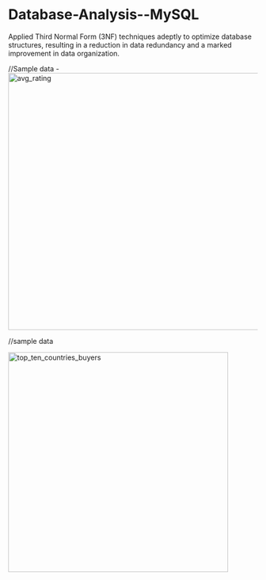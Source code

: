 # Database-Analysis--MySQL
Applied Third Normal Form (3NF) techniques adeptly to optimize database structures, resulting
in a reduction in data redundancy and a marked improvement in data organization.


//Sample data - 
<img width="519" alt="avg_rating" src="https://github.com/ImrulNYC/Database-Analysis--MySQL/assets/147569091/924c5c94-eb4a-403d-bc94-a8157381219e">

//sample data 

<img width="444" alt="top_ten_countries_buyers" src="https://github.com/ImrulNYC/Database-Analysis--MySQL/assets/147569091/8b3124d6-7ba2-4339-bd0e-f2be82497311">
